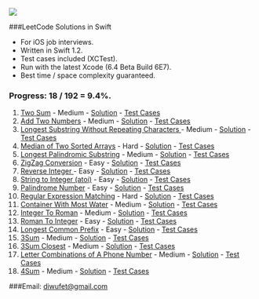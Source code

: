 ![](http://swiftlang.eu/swift.png)


###LeetCode Solutions in Swift
* For iOS job interviews.
* Written in Swift 1.2.
* Test cases included (XCTest).
* Run with the latest Xcode (6.4 Beta Build 6E7).
* Best time / space complexity guaranteed.

### Progress: 18 / 192 = 9.4%.

1. [Two Sum](https://oj.leetcode.com/problems/two-sum/) - Medium - [Solution](https://github.com/diwu/LeetCode-Solutions-in-Swift/blob/master/Solutions/Solutions/Medium/Medium_001_Two_Sum.swift) - [Test Cases](https://github.com/diwu/LeetCode-Solutions-in-Swift/blob/master/Solutions/SolutionsTests/Medium/Medium_001_Two_Sum_Test.swift) 
2. [Add Two Numbers](https://oj.leetcode.com/problems/add-two-numbers/) - Medium - [Solution](https://github.com/diwu/LeetCode-Solutions-in-Swift/blob/master/Solutions/Solutions/Medium/Medium_002_Add_Two_Numbers.swift) - [Test Cases](https://github.com/diwu/LeetCode-Solutions-in-Swift/blob/master/Solutions/SolutionsTests/Medium/Medium_002_Add_Two_Numbers_Test.swift)
3. [Longest Substring Without Repeating Characters ](https://oj.leetcode.com/problems/longest-substring-without-repeating-characters/) - Medium - [Solution](https://github.com/diwu/LeetCode-Solutions-in-Swift/blob/master/Solutions/Solutions/Medium/Medium_003_Longest_Substring_Without_Repeating_Characters.swift) - [Test Cases](https://github.com/diwu/LeetCode-Solutions-in-Swift/blob/master/Solutions/SolutionsTests/Medium/Medium_003_Longest_Substring_Without_Repeating_Characters_Test.swift)
4. [Median of Two Sorted Arrays](https://oj.leetcode.com/problems/median-of-two-sorted-arrays/) - Hard - [Solution](https://github.com/diwu/LeetCode-Solutions-in-Swift/blob/master/Solutions/Solutions/Hard/Hard_004_Median_Of_Two_Sorted_Arrays.swift) - [Test Cases](https://github.com/diwu/LeetCode-Solutions-in-Swift/blob/master/Solutions/SolutionsTests/Hard/Hard_004_Median_Of_Two_Sorted_Arrays_Test.swift)
5. [Longest Palindromic Substring](https://oj.leetcode.com/problems/longest-palindromic-substring/) - Medium - [Solution](https://github.com/diwu/LeetCode-Solutions-in-Swift/blob/master/Solutions/Solutions/Medium/Medium_005_Longest_Palindromic_Substring.swift) - [Test Cases](https://github.com/diwu/LeetCode-Solutions-in-Swift/blob/master/Solutions/SolutionsTests/Medium/Medium_005_Longest_Palindromic_Substring_Test.swift)
6. [ZigZag Conversion](https://oj.leetcode.com/problems/zigzag-conversion/) - Easy - [Solution](https://github.com/diwu/LeetCode-Solutions-in-Swift/blob/master/Solutions/Solutions/Easy/Easy_006_ZigZag_Conversion.swift) - [Test Cases](https://github.com/diwu/LeetCode-Solutions-in-Swift/blob/master/Solutions/SolutionsTests/Easy/Easy_006_ZigZag_Conversion_Test.swift)
7. [Reverse Integer ](https://oj.leetcode.com/problems/reverse-integer/) - Easy - [Solution](https://github.com/diwu/LeetCode-Solutions-in-Swift/blob/master/Solutions/Solutions/Easy/Easy_007_Reverse_Integer.swift) - [Test Cases](https://github.com/diwu/LeetCode-Solutions-in-Swift/blob/master/Solutions/SolutionsTests/Easy/Easy_007_Reverse_Integer_Test.swift)
8. [String to Integer (atoi)](https://oj.leetcode.com/problems/string-to-integer-atoi/) - Easy - [Solution](https://github.com/diwu/LeetCode-Solutions-in-Swift/blob/master/Solutions/Solutions/Easy/Easy_008_String_to_Integer_atoi.swift) - [Test Cases](https://github.com/diwu/LeetCode-Solutions-in-Swift/blob/master/Solutions/SolutionsTests/Easy/Easy_008_String_to_Integer_atoi_Test.swift)
9. [Palindrome Number](https://oj.leetcode.com/problems/palindrome-number/) - Easy - [Solution](https://github.com/diwu/LeetCode-Solutions-in-Swift/blob/master/Solutions/Solutions/Easy/Easy_009_Palindrome_Number.swift) - [Test Cases](https://github.com/diwu/LeetCode-Solutions-in-Swift/blob/master/Solutions/SolutionsTests/Easy/Easy_009_Palindrome_Number_Test.swift)
10. [Regular Expression Matching](https://oj.leetcode.com/problems/regular-expression-matching/) - Hard - [Solution](https://github.com/diwu/LeetCode-Solutions-in-Swift/blob/master/Solutions/Solutions/Hard/Hard_010_Regular_Expression_Matching.swift) - [Test Cases](https://github.com/diwu/LeetCode-Solutions-in-Swift/blob/master/Solutions/SolutionsTests/Hard/Hard_010_Regular_Expression_Matching_Test.swift)
11. [Container With Most Water](https://leetcode.com/problems/container-with-most-water/) - Medium - [Solution](https://github.com/diwu/LeetCode-Solutions-in-Swift/blob/master/Solutions/Solutions/Medium/Medium_011_Container_With_Most_Water.swift) - [Test Cases](https://github.com/diwu/LeetCode-Solutions-in-Swift/blob/master/Solutions/SolutionsTests/Medium/Medium_011_Container_With_Most_Water_Test.swift)
12. [Integer To Roman](https://leetcode.com/problems/integer-to-roman/) - Medium - [Solution](https://github.com/diwu/LeetCode-Solutions-in-Swift/blob/master/Solutions/Solutions/Medium/Medium_012_Integer_To_Roman.swift) - [Test Cases](https://github.com/diwu/LeetCode-Solutions-in-Swift/blob/master/Solutions/SolutionsTests/Medium/Medium_012_Integer_To_Roman_Test.swift)
13. [Roman To Integer](https://leetcode.com/problems/roman-to-integer/) - Easy - [Solution](https://github.com/diwu/LeetCode-Solutions-in-Swift/blob/master/Solutions/Solutions/Easy/Easy_013_Roman_To_Integer.swift) - [Test Cases](https://github.com/diwu/LeetCode-Solutions-in-Swift/blob/master/Solutions/SolutionsTests/Easy/Easy_013_Roman_To_Integer_Test.swift)
14. [Longest Common Prefix](https://leetcode.com/problems/longest-common-prefix/) - Easy - [Solution](https://github.com/diwu/LeetCode-Solutions-in-Swift/blob/master/Solutions/Solutions/Easy/Easy_014_Longest_Common_Prefix.swift) - [Test Cases](https://github.com/diwu/LeetCode-Solutions-in-Swift/blob/master/Solutions/SolutionsTests/Easy/Easy_014_Longest_Common_Prefix_Test.swift)
15. [3Sum](https://leetcode.com/problems/3sum/) - Medium - [Solution](https://github.com/diwu/LeetCode-Solutions-in-Swift/blob/master/Solutions/Solutions/Medium/Medium_015_3Sum.swift) - [Test Cases](https://github.com/diwu/LeetCode-Solutions-in-Swift/blob/master/Solutions/SolutionsTests/Medium/Medium_015_3Sum_Test.swift)
16. [3Sum Closest](https://leetcode.com/problems/3sum-closest/) - Medium - [Solution](https://github.com/diwu/LeetCode-Solutions-in-Swift/blob/master/Solutions/Solutions/Medium/Medium_016_3Sum_Closest.swift) - [Test Cases](https://github.com/diwu/LeetCode-Solutions-in-Swift/blob/master/Solutions/SolutionsTests/Medium/Medium_016_3Sum_Closest_Test.swift)
17. [Letter Combinations of A Phone Number](https://leetcode.com/problems/letter-combinations-of-a-phone-number/) - Medium - [Solution](https://github.com/diwu/LeetCode-Solutions-in-Swift/blob/master/Solutions/Solutions/Medium/Medium_017_Letter_Combinations_Of_A_Phone_Number.swift) - [Test Cases](https://github.com/diwu/LeetCode-Solutions-in-Swift/blob/master/Solutions/SolutionsTests/Medium/Medium_017_Letter_Combinations_Of_A_Phone_Number_Test.swift)
18. [4Sum](https://leetcode.com/problems/4sum/) - Medium - [Solution](https://github.com/diwu/LeetCode-Solutions-in-Swift/blob/master/Solutions/Solutions/Medium/Medium_018_4Sum.swift) - [Test Cases](https://github.com/diwu/LeetCode-Solutions-in-Swift/blob/master/Solutions/SolutionsTests/Medium/Medium_018_4Sum_Test.swift)

###Email: diwufet@gmail.com
